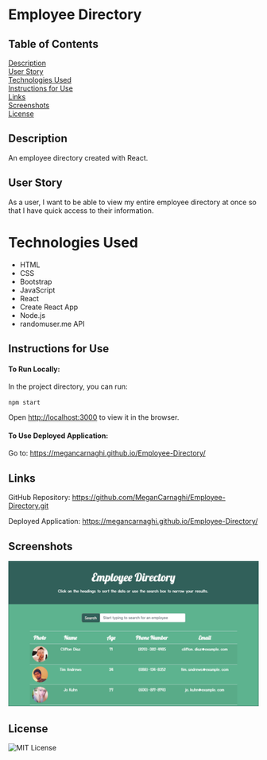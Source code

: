 # Employee Directory

## Table of Contents

[Description](#description)  
[User Story](#user-story)  
[Technologies Used](#technologies-used)  
[Instructions for Use](#instructions-for-use)  
[Links](#links)  
[Screenshots](#screenshots)  
[License](#license)

## Description

An employee directory created with React.

## User Story

As a user, I want to be able to view my entire employee directory at once so that I have quick access to their information.

# Technologies Used

- HTML
- CSS
- Bootstrap
- JavaScript
- React
- Create React App
- Node.js
- randomuser.me API

## Instructions for Use

#### To Run Locally:

In the project directory, you can run:

`npm start`

Open [http://localhost:3000](http://localhost:3000) to view it in the browser.

#### To Use Deployed Application:

Go to: https://megancarnaghi.github.io/Employee-Directory/

## Links

GitHub Repository: https://github.com/MeganCarnaghi/Employee-Directory.git

Deployed Application: https://megancarnaghi.github.io/Employee-Directory/

## Screenshots

![screenshot](public/Images/Screenshot.png)

## License

![MIT License](https://img.shields.io/badge/License-MIT-green)
